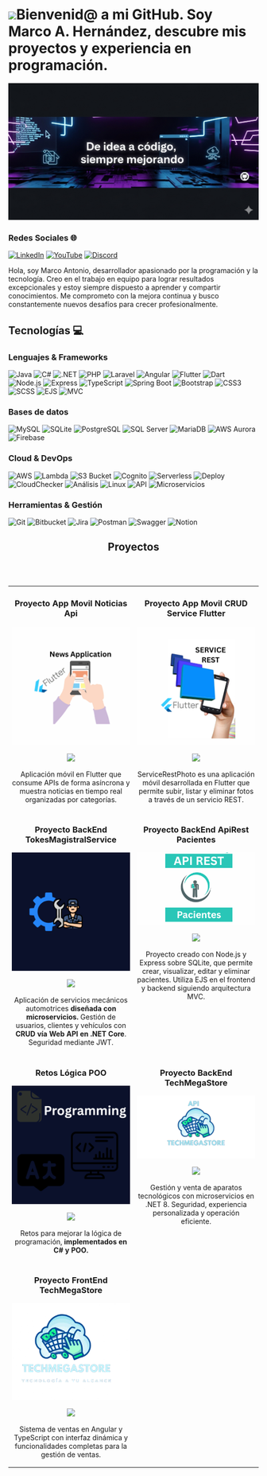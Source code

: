 # <img src="https://media.giphy.com/media/lGhBlBMIN2XsEteTN3/giphy.gif" width="150"/>Bienvenid@ a mi GitHub. Soy Marco A. Hernández, descubre mis proyectos y experiencia en programación.
![Banner de marcoDev](banner-codeDm.png)
### Redes Sociales 🌐
[![LinkedIn](https://img.shields.io/badge/LinkedIn-%230077B5.svg?style=for-the-badge&logo=linkedin&logoColor=white)](https://www.linkedin.com/in/marco-antonio-santiago-hernandez-636180265/)
[![YouTube](https://img.shields.io/badge/YouTube-%23FF0000.svg?style=for-the-badge&logo=youtube&logoColor=white)](https://www.youtube.com/)
[![Discord](https://img.shields.io/badge/Discord-%235865F2.svg?style=for-the-badge&logo=discord&logoColor=white)](https://discord.com/)

Hola, soy Marco Antonio, desarrollador apasionado por la programación y la tecnología. Creo en el trabajo en equipo para lograr resultados excepcionales y estoy siempre dispuesto a aprender y compartir conocimientos. Me comprometo con la mejora continua y busco constantemente nuevos desafíos para crecer profesionalmente.



## Tecnologías 💻

### Lenguajes & Frameworks
![Java](https://img.shields.io/badge/java-%23ED8B00.svg?style=for-the-badge&logo=openjdk&logoColor=white)
![C#](https://img.shields.io/badge/C%23-%23239120.svg?style=for-the-badge&logo=c-sharp&logoColor=white)
![.NET](https://img.shields.io/badge/.NET-%230078D7.svg?style=for-the-badge&logo=.net&logoColor=white)
![PHP](https://img.shields.io/badge/php-%23777BB4.svg?style=for-the-badge&logo=php&logoColor=white)
![Laravel](https://img.shields.io/badge/laravel-%23FF2D20.svg?style=for-the-badge&logo=laravel&logoColor=white)
![Angular](https://img.shields.io/badge/angular-%23DD0031.svg?style=for-the-badge&logo=angular&logoColor=white)
![Flutter](https://img.shields.io/badge/flutter-%2302569B.svg?style=for-the-badge&logo=flutter&logoColor=white)
![Dart](https://img.shields.io/badge/dart-%230175C2.svg?style=for-the-badge&logo=dart&logoColor=white)
![Node.js](https://img.shields.io/badge/node.js-%23339933.svg?style=for-the-badge&logo=node.js&logoColor=white)
![Express](https://img.shields.io/badge/express-%23404d59.svg?style=for-the-badge)
![TypeScript](https://img.shields.io/badge/typescript-%23007ACC.svg?style=for-the-badge&logo=typescript&logoColor=white)
![Spring Boot](https://img.shields.io/badge/springboot-%236DB33F.svg?style=for-the-badge&logo=spring&logoColor=white)
![Bootstrap](https://img.shields.io/badge/bootstrap-%23563D7C.svg?style=for-the-badge&logo=bootstrap&logoColor=white)
![CSS3](https://img.shields.io/badge/css3-%231572B6.svg?style=for-the-badge&logo=css3&logoColor=white)
![SCSS](https://img.shields.io/badge/sass-%23CC6699.svg?style=for-the-badge&logo=sass&logoColor=white)
![EJS](https://img.shields.io/badge/EJS-%23A91E50.svg?style=for-the-badge)
![MVC](https://img.shields.io/badge/MVC-%23FF8800.svg?style=for-the-badge)

### Bases de datos
![MySQL](https://img.shields.io/badge/mysql-%2300f.svg?style=for-the-badge&logo=mysql&logoColor=white)
![SQLite](https://img.shields.io/badge/sqlite-%23007A8A.svg?style=for-the-badge&logo=sqlite&logoColor=white)
![PostgreSQL](https://img.shields.io/badge/postgresql-%23336791.svg?style=for-the-badge&logo=postgresql&logoColor=white)
![SQL Server](https://img.shields.io/badge/SQLServer-%238C1D40.svg?style=for-the-badge&logo=microsoftsqlserver&logoColor=white)
![MariaDB](https://img.shields.io/badge/mariadb-%234479A1.svg?style=for-the-badge&logo=mariadb&logoColor=white)
![AWS Aurora](https://img.shields.io/badge/AWS_Aurora-%23FF9900.svg?style=for-the-badge)
![Firebase](https://img.shields.io/badge/firebase-%23FFCA28.svg?style=for-the-badge&logo=firebase&logoColor=black)

### Cloud & DevOps
![AWS](https://img.shields.io/badge/AWS-%23FF9900.svg?style=for-the-badge&logo=amazon-aws&logoColor=white)
![Lambda](https://img.shields.io/badge/AWS_Lambda-%234000B5.svg?style=for-the-badge&logo=aws-lambda&logoColor=white)
![S3 Bucket](https://img.shields.io/badge/AWS_S3-%232E7D32.svg?style=for-the-badge)
![Cognito](https://img.shields.io/badge/AWS_Cognito-%2300BFFF.svg?style=for-the-badge)
![Serverless](https://img.shields.io/badge/Serverless-%23F0DB4F.svg?style=for-the-badge)
![Deploy](https://img.shields.io/badge/Deploy-%2333AAFF.svg?style=for-the-badge)
![CloudChecker](https://img.shields.io/badge/CloudChecker-%23FF8800.svg?style=for-the-badge)
![Análisis](https://img.shields.io/badge/Análisis-%23E91E63.svg?style=for-the-badge)
![Linux](https://img.shields.io/badge/Linux-%23000000.svg?style=for-the-badge&logo=linux&logoColor=white)
![API](https://img.shields.io/badge/API-%23007ACC.svg?style=for-the-badge)
![Microservicios](https://img.shields.io/badge/Microservicios-%23FF8800.svg?style=for-the-badge)

### Herramientas & Gestión
![Git](https://img.shields.io/badge/git-%23F05033.svg?style=for-the-badge&logo=git&logoColor=white)
![Bitbucket](https://img.shields.io/badge/Bitbucket-%23001F53.svg?style=for-the-badge&logo=bitbucket&logoColor=white)
![Jira](https://img.shields.io/badge/jira-%23007ACC.svg?style=for-the-badge&logo=jira&logoColor=white)
![Postman](https://img.shields.io/badge/postman-%23FF6C37.svg?style=for-the-badge&logo=postman&logoColor=white)
![Swagger](https://img.shields.io/badge/swagger-%23EDEDED.svg?style=for-the-badge&logo=swagger&logoColor=85EA2D)
![Notion](https://img.shields.io/badge/Notion-%23000000.svg?style=for-the-badge&logo=notion&logoColor=white)


<h2 align="center">Proyectos</h2>
<br><br>

<table width="100%">
  <!-- Fila 0 -->
<!-- Fila Flutter -->
<tr>
  <td width="50%" valign="top" align="center">
    <h3>Proyecto App Movil Noticias Api</h3>
    <a href="flutter-news.png" target="_blank">
      <img src="flutter-news.png" width="100%" alt="Proyecto App Movil Flutter">
    </a>
    <p>
      <a href="https://github.com/MarcoAntonioSantiagoHz/appNewsFlutter/tree/master" target="_blank">
        <img src="https://img.shields.io/badge/CÓDIGO-ff9?style=for-the-badge&logo=github&logoColor=black">
      </a>
    </p>
    <p>
      Aplicación móvil en Flutter que consume APIs de forma asíncrona y muestra noticias en tiempo real organizadas por categorías.
    </p>
  </td>

  <td width="50%" valign="top" align="center">
    <h3>Proyecto App Movil CRUD Service Flutter</h3>
    <a href="flutter.png" target="_blank">
      <img src="flutter.png" width="100%" alt="Proyecto App Movil Flutter">
    </a>
    <p>
      <a href="https://github.com/MarcoAntonioSantiagoHz/ServiceRestPhoto" target="_blank">
        <img src="https://img.shields.io/badge/CÓDIGO-ff9?style=for-the-badge&logo=github&logoColor=black">
      </a>
    </p>
    <p>
      ServiceRestPhoto es una aplicación móvil desarrollada en Flutter que permite subir, listar y eliminar fotos a través de un servicio REST.
    </p>
  </td>
</tr>


  <!-- Fila 2 -->
  <tr>
    <td width="50%" valign="top" align="center">
      <h3>Proyecto BackEnd TokesMagistralService</h3>
      <a href="toks.png" target="_blank">
        <img src="toks.png" width="100%" alt="Proyecto BackEnd TokesMagistralService">
      </a>
      <p>
        <a href="https://github.com/MarcoAntonioSantiagoHz/BackMechanicalServiceTMS-" target="_blank">
          <img src="https://img.shields.io/badge/CÓDIGO-ff9?style=for-the-badge&logo=github&logoColor=black">
        </a>
      </p>
      <p>
        Aplicación de servicios mecánicos automotrices <strong>diseñada con microservicios.</strong> Gestión de usuarios, clientes y vehículos con <strong>CRUD vía Web API en .NET Core</strong>. Seguridad mediante JWT.
      </p>
    </td>
    <td width="50%" valign="top" align="center">
      <h3>Proyecto BackEnd ApiRest Pacientes</h3>
      <a href="apiNode.png" target="_blank">
        <img src="apiNode.png" width="100%" alt="Proyecto BackEnd ApiRest">
      </a>
      <p>
        <a href="https://github.com/MarcoAntonioSantiagoHz/API-Rest-Patient" target="_blank">
          <img src="https://img.shields.io/badge/CÓDIGO-ff9?style=for-the-badge&logo=github&logoColor=black">
        </a>
      </p>
      <p>
        Proyecto creado con Node.js y Express sobre SQLite, que permite crear, visualizar, editar y eliminar pacientes. Utiliza EJS en el frontend y backend siguiendo arquitectura MVC.
      </p>
    </td>
  </tr>

  <!-- Fila 3 -->
  <tr>
    <td width="50%" valign="top" align="center">
      <h3>Retos Lógica POO</h3>
      <a href="poo.png" target="_blank">
        <img src="poo.png" width="100%" alt="Retos Lógica POO">
      </a>
      <p>
        <a href="https://github.com/MarcoAntonioSantiagoHz/Retos-POO-CSharp-Logica" target="_blank">
          <img src="https://img.shields.io/badge/CÓDIGO-80ffaa?style=for-the-badge&logo=github&logoColor=black">
        </a>
      </p>
      <p>
        Retos para mejorar la lógica de programación, <strong>implementados en C# y POO.</strong>
      </p>
    </td>
    <td width="50%" valign="top" align="center">
      <h3>Proyecto BackEnd TechMegaStore</h3>
      <a href="api-tech.png" target="_blank">
        <img src="api-tech.png" width="100%" alt="Proyecto BackEnd TechMegaStore">
      </a>
      <p>
        <a href="https://github.com/MarcoAntonioSantiagoHz/BackEndTechMegastore" target="_blank">
          <img src="https://img.shields.io/badge/CÓDIGO-ff9?style=for-the-badge&logo=github&logoColor=black">
        </a>
      </p>
      <p>
        Gestión y venta de aparatos tecnológicos con microservicios en .NET 8. Seguridad, experiencia personalizada y operación eficiente.
      </p>
    </td>
  </tr>

  <!-- Fila 4 -->
  <tr>
    <td width="50%" valign="top" align="center">
      <h3>Proyecto FrontEnd TechMegaStore</h3>
      <a href="front-tech.png" target="_blank">
        <img src="front-tech.png" width="100%" alt="Proyecto FrontEnd TechMegaStore">
      </a>
      <p>
        <a href="https://github.com/MarcoAntonioSantiagoHz/FrontEndTechMegastore" target="_blank">
          <img src="https://img.shields.io/badge/C%C3%93DIGO-80ffaa?style=for-the-badge&logo=github&logoColor=black">
        </a>
      </p>
      <p>
        Sistema de ventas en Angular y TypeScript con interfaz dinámica y funcionalidades completas para la gestión de ventas.
      </p>
    </td>
    <td width="50%" valign="top" align="center">&nbsp;</td>
  </tr>
</table>


